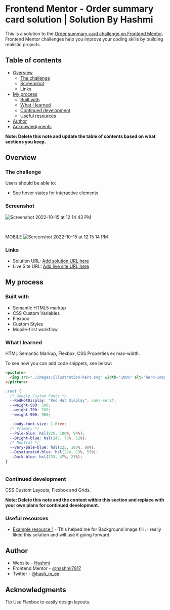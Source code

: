 # Frontend Mentor - Order summary card solution | Solution By Hashmi

This is a solution to the [Order summary card challenge on Frontend Mentor](https://www.frontendmentor.io/challenges/order-summary-component-QlPmajDUj). Frontend Mentor challenges help you improve your coding skills by building realistic projects.

## Table of contents

- [Overview](#overview)
  - [The challenge](#the-challenge)
  - [Screenshot](#screenshot)
  - [Links](#links)
- [My process](#my-process)
  - [Built with](#built-with)
  - [What I learned](#what-i-learned)
  - [Continued development](#continued-development)
  - [Useful resources](#useful-resources)
- [Author](#author)
- [Acknowledgments](#acknowledgments)

**Note: Delete this note and update the table of contents based on what sections you keep.**

## Overview

### The challenge

Users should be able to:

- See hover states for interactive elements

### Screenshot

![Screenshot 2022-10-15 at 12 14 43 PM](https://user-images.githubusercontent.com/38833326/195973333-636504c6-60ab-4645-8f89-5915bee32db7.png)

<br/>

MOBILE
![Screenshot 2022-10-15 at 12 15 14 PM](https://user-images.githubusercontent.com/38833326/195973347-98e39d2a-458d-4892-8cb8-eeca43a97fb7.png)

### Links

- Solution URL: [Add solution URL here](https://github.com/hashmi7917/order-summary-component-main)
- Live Site URL: [Add live site URL here](https://hashmi7917.github.io/order-summary-component-main/)

## My process

### Built with

- Semantic HTML5 markup
- CSS Custom Variables
- Flexbox
- Custom Styles
- Mobile-first workflow

### What I learned

HTML Semantic Markup, Flexbox, CSS Properties ex max-width.

To see how you can add code snippets, see below:

```html
<picture>
  <img src="./images/illustration-hero.svg" width="100%" alt="hero-image" />
</picture>
```

```css
:root {
  /* Google Custom Fonts */
  --RedHotDisplay: "Red Hat Display", sans-serif;
  --weight-500: 500;
  --weight-700: 700;
  --weight-900: 900;

  --body-font-size: 1.6rem;
  /* Primary */
  --Pale-blue: hsl(225, 100%, 94%);
  --Bright-blue: hsl(245, 75%, 52%);
  /* Neutral */
  --Very-pale-blue: hsl(225, 100%, 98%);
  --Desaturated-blue: hsl(224, 23%, 55%);
  --Dark-blue: hsl(223, 47%, 23%);
}
```

```js

```

### Continued development

CSS Custom Layouts, Flexbox and Grids.

**Note: Delete this note and the content within this section and replace with your own plans for continued development.**

### Useful resources

- [Example resource 1](https://stackoverflow.com/questions/11223585/how-to-stretch-the-background-image-to-fill-a-div) - This helped me for Background image fill . I really liked this solution and will use it going forward.

## Author

- Website - [Hashmi](https://hashmi7917.github.io/hashmiportfolio/)
- Frontend Mentor - [@hashmi7917](https://www.frontendmentor.io/profile/hashmi7917)
- Twitter - [@hash_m_ee](https://twitter.com/@hash_m_ee)

## Acknowledgments

Tip Use Flexbox to easily design layouts.

